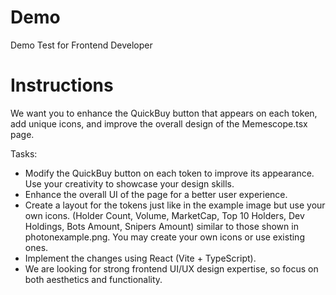 # Demo
Demo Test for Frontend Developer

# Instructions
We want you to enhance the QuickBuy button that appears on each token, add unique icons, and improve the overall design of the Memescope.tsx page.

Tasks:
- Modify the QuickBuy button on each token to improve its appearance. Use your creativity to showcase your design skills.
- Enhance the overall UI of the page for a better user experience.
- Create a layout for the tokens just like in the example image but use your own icons. (Holder Count, Volume, MarketCap, Top 10 Holders, Dev Holdings, Bots Amount, Snipers Amount) similar to those shown in photonexample.png. You may create your own icons or use existing ones.
- Implement the changes using React (Vite + TypeScript).
- We are looking for strong frontend UI/UX design expertise, so focus on both aesthetics and functionality.
